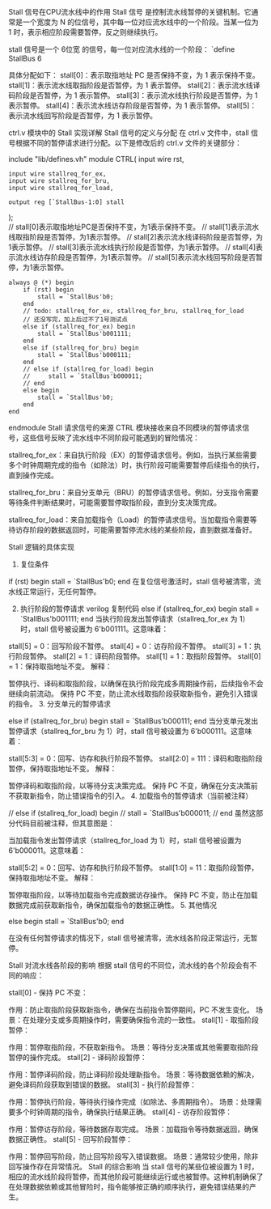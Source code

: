 Stall 信号在CPU流水线中的作用
Stall 信号 是控制流水线暂停的关键机制。它通常是一个宽度为 N 的位信号，其中每一位对应流水线中的一个阶段。当某一位为 1 时，表示相应阶段需要暂停，反之则继续执行。

stall 信号是一个 6位宽 的信号，每一位对应流水线的一个阶段：
`define StallBus 6

具体分配如下：
stall[0]：表示取指地址 PC 是否保持不变，为 1 表示保持不变。
stall[1]：表示流水线取指阶段是否暂停，为 1 表示暂停。
stall[2]：表示流水线译码阶段是否暂停，为 1 表示暂停。
stall[3]：表示流水线执行阶段是否暂停，为 1 表示暂停。
stall[4]：表示流水线访存阶段是否暂停，为 1 表示暂停。
stall[5]：表示流水线回写阶段是否暂停，为 1 表示暂停。


ctrl.v 模块中的 Stall 实现详解
Stall 信号的定义与分配
在 ctrl.v 文件中，stall 信号根据不同的暂停请求进行分配。以下是修改后的 ctrl.v 文件的关键部分：

include "lib/defines.vh"
module CTRL(
    input wire rst,

    input wire stallreq_for_ex,
    input wire stallreq_for_bru,
    input wire stallreq_for_load,

    output reg [`StallBus-1:0] stall
);  
    // stall[0]表示取指地址PC是否保持不变，为1表示保持不变。
    // stall[1]表示流水线取指阶段是否暂停，为1表示暂停。
    // stall[2]表示流水线译码阶段是否暂停，为1表示暂停。
    // stall[3]表示流水线执行阶段是否暂停，为1表示暂停。
    // stall[4]表示流水线访存阶段是否暂停，为1表示暂停。
    // stall[5]表示流水线回写阶段是否暂停，为1表示暂停。

    always @ (*) begin
        if (rst) begin
            stall = `StallBus'b0;
        end
        // todo: stallreq_for_ex, stallreq_for_bru, stallreq_for_load
        // 还没写完，加上后过不了1号测试点
        else if (stallreq_for_ex) begin
            stall = `StallBus'b001111;
        end
        else if (stallreq_for_bru) begin
            stall = `StallBus'b000111;
        end
        // else if (stallreq_for_load) begin
        //     stall = `StallBus'b000011;
        // end
        else begin
            stall = `StallBus'b0;
        end
    end

endmodule
Stall 请求信号的来源
CTRL 模块接收来自不同模块的暂停请求信号，这些信号反映了流水线中不同阶段可能遇到的冒险情况：

stallreq_for_ex：来自执行阶段（EX）的暂停请求信号。例如，当执行某些需要多个时钟周期完成的指令（如除法）时，执行阶段可能需要暂停后续指令的执行，直到操作完成。

stallreq_for_bru：来自分支单元（BRU）的暂停请求信号。例如，分支指令需要等待条件判断结果时，可能需要暂停取指阶段，直到分支决策完成。

stallreq_for_load：来自加载指令（Load）的暂停请求信号。当加载指令需要等待访存阶段的数据返回时，可能需要暂停流水线的某些阶段，直到数据准备好。

Stall 逻辑的具体实现
1. 复位条件

if (rst) begin
    stall = `StallBus'b0;
end
在复位信号激活时，stall 信号被清零，流水线正常运行，无任何暂停。

2. 执行阶段的暂停请求
verilog
复制代码
else if (stallreq_for_ex) begin
    stall = `StallBus'b001111;
end
当执行阶段发出暂停请求（stallreq_for_ex 为 1）时，stall 信号被设置为 6'b001111。这意味着：

stall[5] = 0：回写阶段不暂停。
stall[4] = 0：访存阶段不暂停。
stall[3] = 1：执行阶段暂停。
stall[2] = 1：译码阶段暂停。
stall[1] = 1：取指阶段暂停。
stall[0] = 1：保持取指地址不变。
解释：

暂停执行、译码和取指阶段，以确保在执行阶段完成多周期操作前，后续指令不会继续向前流动。
保持 PC 不变，防止流水线取指阶段获取新指令，避免引入错误的指令。
3. 分支单元的暂停请求

else if (stallreq_for_bru) begin
    stall = `StallBus'b000111;
end
当分支单元发出暂停请求（stallreq_for_bru 为 1）时，stall 信号被设置为 6'b000111。这意味着：

stall[5:3] = 0：回写、访存和执行阶段不暂停。
stall[2:0] = 111：译码和取指阶段暂停，保持取指地址不变。
解释：

暂停译码和取指阶段，以等待分支决策完成。
保持 PC 不变，确保在分支决策前不获取新指令，防止错误指令的引入。
4. 加载指令的暂停请求（当前被注释）

// else if (stallreq_for_load) begin
//     stall = `StallBus'b000011;
// end
虽然这部分代码目前被注释，但其意图是：

当加载指令发出暂停请求（stallreq_for_load 为 1）时，stall 信号被设置为 6'b000011。这意味着：

stall[5:2] = 0：回写、访存和执行阶段不暂停。
stall[1:0] = 11：取指阶段暂停，保持取指地址不变。
解释：

暂停取指阶段，以等待加载指令完成数据访存操作。
保持 PC 不变，防止在加载数据完成前获取新指令，确保加载指令的数据正确性。
5. 其他情况

else begin
    stall = `StallBus'b0;
end

在没有任何暂停请求的情况下，stall 信号被清零，流水线各阶段正常运行，无暂停。

Stall 对流水线各阶段的影响
根据 stall 信号的不同位，流水线的各个阶段会有不同的响应：

stall[0] - 保持 PC 不变：

作用：防止取指阶段获取新指令，确保在当前指令暂停期间，PC 不发生变化。
场景：在处理分支或多周期操作时，需要确保指令流的一致性。
stall[1] - 取指阶段暂停：

作用：暂停取指阶段，不获取新指令。
场景：等待分支决策或其他需要取指阶段暂停的操作完成。
stall[2] - 译码阶段暂停：

作用：暂停译码阶段，防止译码阶段处理新指令。
场景：等待数据依赖的解决，避免译码阶段获取到错误的数据。
stall[3] - 执行阶段暂停：

作用：暂停执行阶段，等待执行操作完成（如除法、多周期指令）。
场景：处理需要多个时钟周期的指令，确保执行结果正确。
stall[4] - 访存阶段暂停：

作用：暂停访存阶段，等待数据存取完成。
场景：加载指令等待数据返回，确保数据正确性。
stall[5] - 回写阶段暂停：

作用：暂停回写阶段，防止回写阶段写入错误数据。
场景：通常较少使用，除非回写操作存在异常情况。
Stall 的综合影响
当 stall 信号的某些位被设置为 1 时，相应的流水线阶段将暂停，而其他阶段可能继续运行或也被暂停。这种机制确保了在处理数据依赖或其他冒险时，指令能够按正确的顺序执行，避免错误结果的产生。
